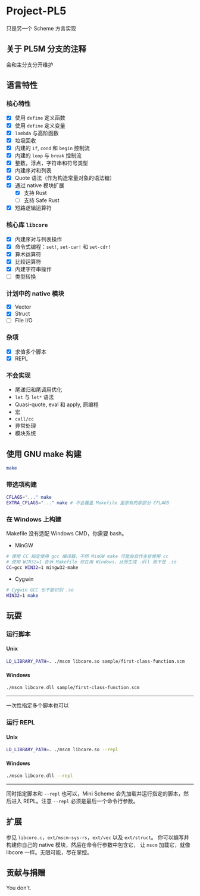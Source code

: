 # Project-PL5

只是另一个 Scheme 方言实现

## 关于 PL5M 分支的注释

会和主分支分开维护

## 语言特性

### 核心特性
- [x] 使用 `define` 定义函数
- [x] 使用 `define` 定义变量
- [x] `lambda` 与高阶函数
- [x] 垃圾回收
- [x] 内建的 `if`, `cond` 和 `begin` 控制流
- [x] 内建的 `loop` 与 `break` 控制流
- [x] 整数，浮点，字符串和符号类型
- [x] 内建序对和列表
- [x] Quote 语法（作为构造常量对象的语法糖）
- [x] 通过 native 模块扩展
  - [x] 支持 Rust
  - [ ] 支持 Safe Rust
- [x] 短路逻辑运算符

### 核心库 `libcore`
- [x] 内建序对与列表操作
- [x] 命令式编程：`set!`, `set-car!` 和 `set-cdr!`
- [x] 算术运算符
- [x] 比较运算符
- [x] 内建字符串操作
- [ ] 类型转换

### 计划中的 native 模块
- [x] Vector
- [x] Struct
- [ ] File I/O

### 杂项
- [x] 求值多个脚本
- [x] REPL

### 不会实现
- 尾递归和尾调用优化
- `let` 与 `let*` 语法
- Quasi-quote, eval 和 apply, 原编程
- 宏
- `call/cc`
- 异常处理
- 模块系统

## 使用 GNU make 构建

```bash
make
```

### 带选项构建

```bash
CFLAGS="..." make
EXTRA_CFLAGS="..." make # 不会覆盖 Makefile 里原有的那部分 CFLAGS
```

### 在 Windows 上构建

Makefile 没有适配 Windows CMD，你需要 bash。

- MinGW
```bash
# 使用 CC 指定使用 gcc 编译器，不然 MinGW make 可能会自作主张使用 cc
# 使用 WIN32=1 告诉 Makefile 你在用 Windows，从而生成 .dll 而不是 .so
CC=gcc WIN32=1 mingw32-make
```

- Cygwin
```bash
# Cygwin GCC 也不能识别 .so
WIN32=1 make
```

## 玩耍

### 运行脚本

#### Unix
```bash
LD_LIBRARY_PATH=. ./mscm libcore.so sample/first-class-function.scm
```

#### Windows
```bash
./mscm libcore.dll sample/first-class-function.scm
```

------

一次性指定多个脚本也可以

### 运行 REPL

#### Unix
```bash
LD_LIBRARY_PATH=. ./mscm libcore.so --repl
```

#### Windows
```bash
./mscm libcore.dll --repl
```

------

同时指定脚本和 `--repl` 也可以，Mini Scheme 会先加载并运行指定的脚本，然后进入 REPL。注意 `--repl` 必须是最后一个命令行参数。

## 扩展

参见 `libcore.c`，`ext/mscm-sys-rs`，`ext/vec` 以及 `ext/struct`。
你可以编写并构建你自己的 native 模块，然后在命令行参数中包含它，
让 `mscm` 加载它，就像 libcore 一样。无限可能，尽在掌控。

## 贡献与捐赠

You don't.
